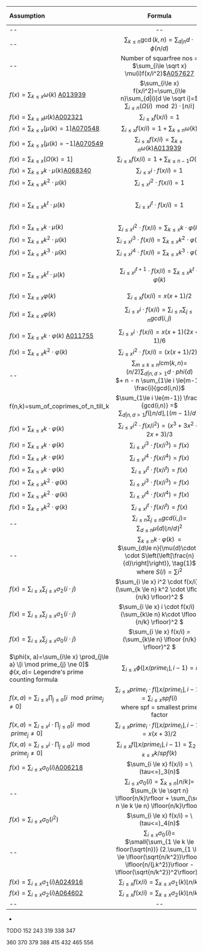 

| Assumption       | Formula                     | LHS Time  | RHS Time  | LHS Space  | RHS Space|Remarks|
|:-------------    |:---------------------------:| ---------:| ---------:|-----------:|---------:|------:|
| --|--|--|--|--|--|--|
| --|$\sum_{k\le n} \gcd(k,n) = \sum_{d\|n} d\cdot\phi(n/d)$|--|--|--|--|--|
| --|Number of  squarfree nos = $\sum_{i\le \sqrt x} \mu(i)f(x/i^2)$[A057627](https://oeis.org/A057627)|--|--|--|--|--|
| $f(x)=\sum_{k\le x} \omega(k)$ [A013939](https://oeis.org/A013939) |$\sum_{i\le x} f(x/i^2)=\sum_{i\le n}\sum_{d\|i}[d \le \sqrt i]=$</br>$\sum_{i\le n}(\Omega(i) \mod 2)\cdot \lfloor{n/i}\rfloor$|$O(n^{3/4})$|--|--|--|--|
| $f(x)=\sum_{k\le x} \mu(k)$[A002321](https://oeis.org/A002321)|$\sum_{i\le x} f(x/i)=1$|$O(n^{3/4})$|$O(1)$|--|--|--|
| $f(x)=\sum_{k\le x} [\mu(k)=1]$[A070548](https://oeis.org/A070548)|$\sum_{i\le x} f(x/i) = 1 + \sum_{k \le n} \omega(k)$|--|--|--|--|--|
| $f(x)=\sum_{k\le x} [\mu(k)=-1]$[A070549](https://oeis.org/A070549)|$\sum_{i\le x} f(x/i) = \sum_{k \le n} \omega(k)$[A013939](https://oeis.org/A013939)|--|--|--|--|--|
| $f(x)=\sum_{k\le x} [\Omega(k)=1]$|$\sum_{i\le x} f(x/i) = 1 + \sum_{k \le n-1} \Omega(k)$|--|--|--|--|--|
| $f(x)=\sum_{k\le x} k \cdot \mu(k)$[A068340](https://oeis.org/A068340)|$\sum_{i\le x} i \cdot f(x/i)=1$|$O(n^{3/4})$|$O(1)$|--|--|--|
| $f(x)=\sum_{k\le x} k^2 \cdot \mu(k)$|$\sum_{i\le x} i^2 \cdot f(x/i)=1$|$O(n^{3/4})$|$O(1)$|--|--|--|
| $f(x)=\sum_{k\le x} k^t \cdot \mu(k)$|$\sum_{i\le x} i^t \cdot f(x/i)=1$|$O(n^{3/4})$|$O(1)$|--|--|holds for any arbitary integer $t$|
| $f(x)=\sum_{k\le x} k \cdot \mu(k)$|$\sum_{i\le x} i^2 \cdot f(x/i)=\sum_{k\le x} k\cdot\varphi(k)$|--|--|--|--|--|
| $f(x)=\sum_{k\le x} k^2 \cdot \mu(k)$|$\sum_{i\le x} i^3 \cdot f(x/i)=\sum_{k\le x} k^2\cdot\varphi(k)$|--|--|--|--|--|
| $f(x)=\sum_{k\le x} k^3 \cdot \mu(k)$|$\sum_{i\le x} i^4 \cdot f(x/i)=\sum_{k\le x} k^3\cdot\varphi(k)$|--|--|--|--|--|
| $f(x)=\sum_{k\le x} k^t \cdot \mu(k)$|$\sum_{i\le x} i^{t+1} \cdot f(x/i)=\sum_{k\le x} k^t\cdot\varphi(k)$|--|--|--|--|holds for any arbitary integer $t$|
| $f(x)=\sum_{k\le x} \varphi(k)$|$\sum_{i \le x}f(x/i)=x(x+1)/2$ |$O(n^{3/4})$|$O(1)$|--|--|--|
| $f(x)=\sum_{k\le x} \varphi(k)$|$\sum_{i \le x} i \cdot f(x/i)=\sum_{i\le n}\sum_{j\le n} gcd(i,j)$|$O(n^{3/4})$|--|--|--|[PE 625][GCDEX2][PE351]|
| $f(x)=\sum_{k\le x} k\cdot\varphi(k)$ [A011755](https://oeis.org/A011755)|$\sum_{i \le x} i \cdot f(x/i)=x(x+1)(2x+1)/6$|$O(n^{3/4})$|$O(1)$|--|--|[PE 448]|
| $f(x)=\sum_{k\le x} k^2\cdot\varphi(k)$|$\sum_{i \le x} i^2 \cdot f(x/i)=(x(x+1)/2)^2$|$O(n^{3/4})$|$O(1)$|--|--|--|
| --|$\sum_{m\le k\le n} lcm(k,n) =$ <br /> $(n/2) \sum_{d\|n, d > 1} d \cdot phi(d)$ <br /> $+ n - n \sum_{1\le i \le{m-1}} \frac{i}{gcd(i,n)}$|--|--|--|--|[ADDLCM]|
| f(n,k)=sum_of_coprimes_of_n_till_k|$\sum_{1\le i \le{m-1}} \frac{i}{gcd(i,n)} =$ <br /> $\sum_{d\|n, d > 1} f(\lfloor {n/d} \rfloor, \lfloor {(m-1)/d} \rfloor)$|--|--|--|--|[ADDLCM]|
| $f(x)=\sum_{k\le x} k\cdot\varphi(k)$|$\sum_{i \le x} i^2 \cdot f(x/i^2)=(x^3+3x^2+2x+3)/3$|$O(n^{3/4})$|$O(1)$|--|--|--|
| $f(x)=\sum_{k\le x} k\cdot\varphi(k)$|$\sum_{i \le x} i^3 \cdot f(x/i^3)=f(x)$|--|--|--|--|--|
| $f(x)=\sum_{k\le x} k\cdot\varphi(k)$|$\sum_{i \le x} i^4 \cdot f(x/i^4)=f(x)$|--|--|--|--|--|
| $f(x)=\sum_{k\le x} k\cdot\varphi(k)$|$\sum_{i \le x} i^t \cdot f(x/i^t)=f(x)$|--|--|--|--|--|
| $f(x)=\sum_{k\le x} k^2\cdot\varphi(k)$|$\sum_{i \le x} i^3 \cdot f(x/i^3)=f(x)$|--|--|--|--|--|
| $f(x)=\sum_{k\le x} k^2\cdot\varphi(k)$|$\sum_{i \le x} i^4 \cdot f(x/i^4)=f(x)$|--|--|--|--|--|
| $f(x)=\sum_{k\le x} k^2\cdot\varphi(k)$|$\sum_{i \le x} i^t \cdot f(x/i^t)=f(x)$|--|--|--|--|--|
| --|$\sum_{i\le n}\sum_{j\le n} gcd(i,j) =$ <br /> $\sum_{d\le n} \mu(d)\lfloor n/d \rfloor ^2$|--|--|--|--|[PE 625][GCDEX2]|
| --|$\sum_{k\le n} k\cdot \varphi(k) \ \ =$ <br /> $\sum_{d\le n}{\mu(d)\cdot d \cdot S\left(\left[\frac{n}{d}\right]\right)}, \tag{1}$  <br /> where $S(i)=\sum i^2$|--|--|--|--|--|
| $f(x)=\sum_{i\le x} \sum_{j\le x} \sigma_2(i\cdot j)$|$\sum_{i \le x} i^2 \cdot f(x/i) = (\sum_{k \le n} k^2 \cdot \lfloor {n/k} \rfloor)^2 $|--|--|--|--|--|
| $f(x)=\sum_{i\le x} \sum_{j\le x} \sigma_1(i\cdot j)$|$\sum_{i \le x} i \cdot f(x/i) = (\sum_{k\le n} k\cdot \lfloor {n/k} \rfloor)^2 $|$O(n^{3/4})$|$O(n^{1/2})$|--|--|[PE 439]|
| $f(x)=\sum_{i\le x} \sum_{j\le x} \sigma_0(i\cdot j)$|$\sum_{i \le x} f(x/i) = (\sum_{k\le n} \lfloor {n/k} \rfloor)^2 $|--|--|--|--|--|--|
| $\phi(x, a)=\sum_{i\le x} \prod_{j\le a} \[i \mod prime_{j} \ne 0]$<br/>$\phi(x,a)=$ Legendre's prime counting formula|$\sum_{i \le x}\phi(\lfloor {x/prime_{i}} \rfloor, i-1) = i$|$O(n^{3/4})$|$O(1)$|--|--|--|
| $f(x, a) = \sum_{i\le x} \prod_{j\le a} [i \mod prime_{j} \ne 0]$|$\sum_{i \le x}  prime_{i} \cdot f(\lfloor {x/prime_{i}} \rfloor, i-1) = \sum_{i \le x} spf(i)$<br/>where spf = smallest prime factor|$O(n^{3/4})$|--|--|--|--|
| $f(x, a) = \sum_{i\le x} i \cdot \prod_{j\le a}[i \mod prime_{j} \ne 0]$|$\sum_{i \le x}  prime_{i} \cdot f(\lfloor {x/prime_{i}} \rfloor, i-1) = x(x+3)/2$|$O(n^{3/4})$|$O(1)$|--|--|--|
| $f(x, a)= \sum_{i\le x} i \cdot \prod_{j\le a} [i \mod prime_{j} \ne 0]$|$\sum_{i \le x} f(\lfloor {x/prime_{i}} \rfloor, i-1) = \sum_{2 \le k \le x} k/spf(k)$|--|--|--|--|--|
| $f(x)=\sum_{i\le x} \sigma_0(i)$[A006218](https://oeis.org/A006218)|$\sum_{i \le x} f(x/i) = \(tau<=)_3(n)$|$O(n^{3/4})$|$O(n^{1/4})$|--|--|--|
| --|$\sum_{i\le x} \sigma_0(i) = \sum_{k \le n} \lfloor{n/k}\rfloor =$</br>$\sum_{k \le \sqrt n} \lfloor{n/k}\rfloor + \sum_{\sqrt n \le k \le n} \lfloor{n/k}\rfloor$|$O(n^{1/2})$|--|--|--|--|
| $f(x)=\sum_{i\le x} \sigma_0(i^2)$|$\sum_{i \le x} f(x/i) = \(tau<=)_4(n)$|$O(n^{3/4})$|$O(n^{1/4})$|--|--|--|
| --|$\sum_{i\le x} \sigma_0(i)=$<br />$\small{\sum_{1 \le k \le floor(\sqrt(n))} (2.\sum_{1 \le j \le \lfloor(\sqrt{n/k^2})\rfloor} \lfloor{n/(j.k^2)}\rfloor - \lfloor(\sqrt{n/k^2})^2\rfloor)}$|--|--|--|--|--|
| $f(x)=\sum_{i\le x} \sigma_1(i)$[A024916](https://oeis.org/A024916)|$\sum_{i\le x} f(x/i)= \sum_{k\le x}\sigma_1(k)\lfloor{n/k}\rfloor$|--|--|--|--|--|
| $f(x)=\sum_{i\le x} \sigma_2(i)$[A064602](https://oeis.org/A064602)|$\sum_{i\le x} f(x/i)= \sum_{k\le x}\sigma_2(k)\lfloor{n/k}\rfloor$|--|--|--|--|--|
| --|--|--|--|--|--|--|

-  
TODO
152
243
319
338
347

360
370
379
388
415
432
465
556

